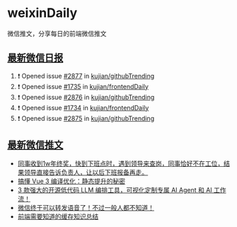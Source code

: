 # weixinDaily
微信推文，分享每日的前端微信推文

## [最新微信日报](https://github.com/kujian/weixinDaily/issues)

<!--START_SECTION:activity-->
1. ❗ Opened issue [#2877](https://github.com/kujian/githubTrending/issues/2877) in [kujian/githubTrending](https://github.com/kujian/githubTrending)
2. ❗ Opened issue [#1735](https://github.com/kujian/frontendDaily/issues/1735) in [kujian/frontendDaily](https://github.com/kujian/frontendDaily)
3. ❗ Opened issue [#2876](https://github.com/kujian/githubTrending/issues/2876) in [kujian/githubTrending](https://github.com/kujian/githubTrending)
4. ❗ Opened issue [#1734](https://github.com/kujian/frontendDaily/issues/1734) in [kujian/frontendDaily](https://github.com/kujian/frontendDaily)
5. ❗ Opened issue [#2875](https://github.com/kujian/githubTrending/issues/2875) in [kujian/githubTrending](https://github.com/kujian/githubTrending)
<!--END_SECTION:activity-->


## [最新微信推文](https://weixin.qdkfweb.cn/)

<!-- BLOG-POST-LIST:START -->
- [同事收到1w年终奖，快到下班点时，遇到领导来查岗，同事恰好不在工位，结果领导直接告诉负责人，让以后下班报备再走。](https://weixin.qdkfweb.cn/47990.html)
- [搞懂 Vue 3 编译优化：静态提升的秘密](https://weixin.qdkfweb.cn/47971.html)
- [3 款强大的开源低代码 LLM 编排工具，可视化定制专属 AI Agent 和 AI 工作流！](https://weixin.qdkfweb.cn/47972.html)
- [微信终于可以转发语音了！不过一般人都不知道！](https://weixin.qdkfweb.cn/47985.html)
- [前端需要知道的缓存知识总结](https://weixin.qdkfweb.cn/47939.html)
<!-- BLOG-POST-LIST:END -->